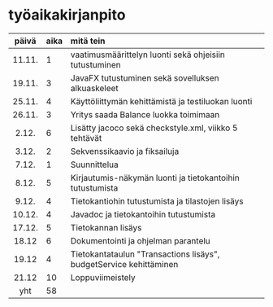 # työaikakirjanpito

| päivä | aika | mitä tein  |
| :----:|:-----| :-----|
| 11.11. | 1    | vaatimusmäärittelyn luonti sekä ohjeisiin tutustuminen |
| 19.11. | 3    | JavaFX tutustuminen sekä sovelluksen alkuaskeleet |
| 25.11. | 4 | Käyttöliittymän kehittämistä ja testiluokan luonti |
| 26.11. | 3 | Yritys saada Balance luokka toimimaan |
| 2.12. | 6 | Lisätty jacoco sekä checkstyle.xml, viikko 5 tehtävät |
| 3.12. | 2 | Sekvenssikaavio ja fiksailuja |
| 7.12. | 1 | Suunnittelua |
| 8.12. | 5 | Kirjautumis-näkymän luonti ja tietokantoihin tutustumista |
| 9.12. | 4 | Tietokantiohin tutustumista ja tilastojen lisäys |
| 10.12. | 4 | Javadoc ja tietokantoihin tutustumista |
| 17.12. | 5 | Tietokannan lisäys |
| 18.12 | 6 | Dokumentointi ja ohjelman parantelu |
| 19.12 | 4 | Tietokantataulun "Transactions lisäys", budgetService kehittäminen |
| 21.12 | 10 | Loppuviimeistely |
| yht   | 58 | | 
